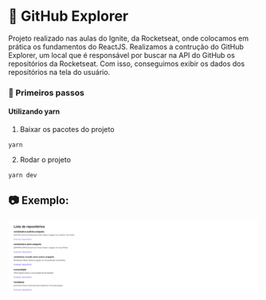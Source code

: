 # :pushpin: GitHub Explorer</h1>


Projeto realizado nas aulas do Ignite, da Rocketseat, onde colocamos em prática os fundamentos do ReactJS. Realizamos a contrução do GitHub Explorer, um local que é responsável por buscar na API do GitHub os repositórios da Rocketseat. Com isso, conseguimos exibir os dados dos repositórios na tela do usuário.

### :page_with_curl: Primeiros passos
#### Utilizando yarn
1) Baixar os pacotes do projeto
```
yarn
```
2) Rodar o projeto
```
yarn dev
```

## :camera: Exemplo:
![alt text](https://github.com/MauricioPDuarte/github-explorer/blob/main/img-1.PNG?raw=true)
